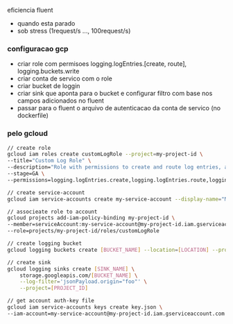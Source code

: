 eficiencia fluent
- quando esta parado
- sob stress (1request/s ..., 100request/s)

### configuracao gcp

- criar role com permisoes logging.logEntries.[create, route], logging.buckets.write
- criar conta de servico com o role
- criar bucket de loggin
- criar sink que aponta para o bucket e configurar filtro com base nos campos adicionados no fluent
- passar para o fluent o arquivo de autenticacao da conta de servico (no dockerfile)

### pelo gcloud
```bash
// create role
gcloud iam roles create customLogRole --project=my-project-id \
--title="Custom Log Role" \
--description="Role with permissions to create and route log entries, and write to buckets" \
--stage=GA \
--permissions=logging.logEntries.create,logging.logEntries.route,logging.buckets.write

// create service-account
gcloud iam service-accounts create my-service-account --display-name="My Service Account" --project=my-project-id

// associeate role to account
gcloud projects add-iam-policy-binding my-project-id \
--member=serviceAccount:my-service-account@my-project-id.iam.gserviceaccount.com \
--role=projects/my-project-id/roles/customLogRole

// create logging bucket
gcloud logging buckets create [BUCKET_NAME] --location=[LOCATION] --project=[PROJECT_ID]

// create sink
gcloud logging sinks create [SINK_NAME] \
    storage.googleapis.com/[BUCKET_NAME] \
    --log-filter='jsonPayload.origin="foo"' \
    --project=[PROJECT_ID]

// get account auth-key file
gcloud iam service-accounts keys create key.json \
--iam-account=my-service-account@my-project-id.iam.gserviceaccount.com --project=my-project-id
```
